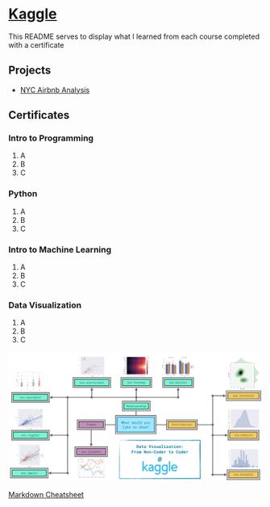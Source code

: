 
# [Kaggle](https://www.kaggle.com/) 
This README serves to display what I learned from each course completed with a certificate

## Projects
- [NYC Airbnb Analysis](https://www.kaggle.com/code/trentonleslie28/airbnb-2024)

## Certificates

### Intro to Programming
1. A
2. B
3. C

### Python
1. A
2. B
3. C

### Intro to Machine Learning
1. A
2. B
3. C

### Data Visualization
1. A
2. B
3. C

![alt text](<Kaggle/Kaggle - Data Visualization Course Overview.png>)

[Markdown Cheatsheet](https://github.com/adam-p/markdown-here/wiki/Markdown-Cheatsheet)  
